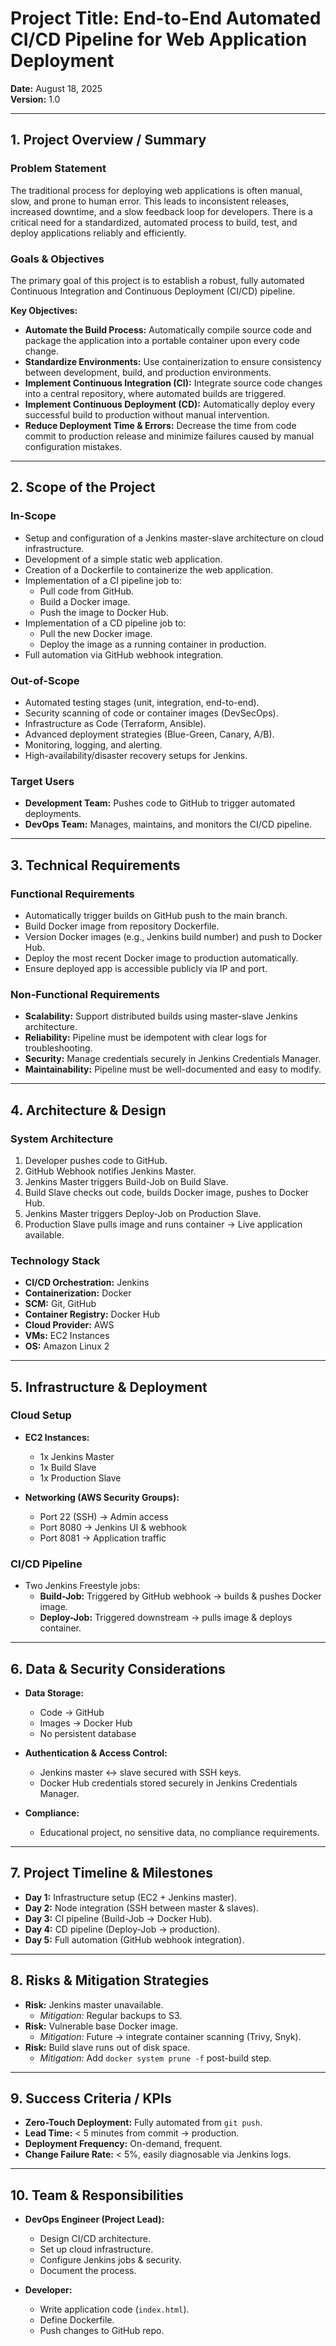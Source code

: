 # Project Title: End-to-End Automated CI/CD Pipeline for Web Application Deployment

**Date:** August 18, 2025  
**Version:** 1.0  

---

## 1. Project Overview / Summary

### Problem Statement
The traditional process for deploying web applications is often manual, slow, and prone to human error. This leads to inconsistent releases, increased downtime, and a slow feedback loop for developers. There is a critical need for a standardized, automated process to build, test, and deploy applications reliably and efficiently.

### Goals & Objectives
The primary goal of this project is to establish a robust, fully automated Continuous Integration and Continuous Deployment (CI/CD) pipeline.

**Key Objectives:**
- **Automate the Build Process:** Automatically compile source code and package the application into a portable container upon every code change.  
- **Standardize Environments:** Use containerization to ensure consistency between development, build, and production environments.  
- **Implement Continuous Integration (CI):** Integrate source code changes into a central repository, where automated builds are triggered.  
- **Implement Continuous Deployment (CD):** Automatically deploy every successful build to production without manual intervention.  
- **Reduce Deployment Time & Errors:** Decrease the time from code commit to production release and minimize failures caused by manual configuration mistakes.  

---

## 2. Scope of the Project

### In-Scope
- Setup and configuration of a Jenkins master-slave architecture on cloud infrastructure.  
- Development of a simple static web application.  
- Creation of a Dockerfile to containerize the web application.  
- Implementation of a CI pipeline job to:  
  - Pull code from GitHub.  
  - Build a Docker image.  
  - Push the image to Docker Hub.  
- Implementation of a CD pipeline job to:  
  - Pull the new Docker image.  
  - Deploy the image as a running container in production.  
- Full automation via GitHub webhook integration.  

### Out-of-Scope
- Automated testing stages (unit, integration, end-to-end).  
- Security scanning of code or container images (DevSecOps).  
- Infrastructure as Code (Terraform, Ansible).  
- Advanced deployment strategies (Blue-Green, Canary, A/B).  
- Monitoring, logging, and alerting.  
- High-availability/disaster recovery setups for Jenkins.  

### Target Users
- **Development Team:** Pushes code to GitHub to trigger automated deployments.  
- **DevOps Team:** Manages, maintains, and monitors the CI/CD pipeline.  

---

## 3. Technical Requirements

### Functional Requirements
- Automatically trigger builds on GitHub push to the main branch.  
- Build Docker image from repository Dockerfile.  
- Version Docker images (e.g., Jenkins build number) and push to Docker Hub.  
- Deploy the most recent Docker image to production automatically.  
- Ensure deployed app is accessible publicly via IP and port.  

### Non-Functional Requirements
- **Scalability:** Support distributed builds using master-slave Jenkins architecture.  
- **Reliability:** Pipeline must be idempotent with clear logs for troubleshooting.  
- **Security:** Manage credentials securely in Jenkins Credentials Manager.  
- **Maintainability:** Pipeline must be well-documented and easy to modify.  

---

## 4. Architecture & Design

### System Architecture
1. Developer pushes code to GitHub.  
2. GitHub Webhook notifies Jenkins Master.  
3. Jenkins Master triggers Build-Job on Build Slave.  
4. Build Slave checks out code, builds Docker image, pushes to Docker Hub.  
5. Jenkins Master triggers Deploy-Job on Production Slave.  
6. Production Slave pulls image and runs container → Live application available.  

### Technology Stack
- **CI/CD Orchestration:** Jenkins  
- **Containerization:** Docker  
- **SCM:** Git, GitHub  
- **Container Registry:** Docker Hub  
- **Cloud Provider:** AWS  
- **VMs:** EC2 Instances  
- **OS:** Amazon Linux 2  

---

## 5. Infrastructure & Deployment

### Cloud Setup
- **EC2 Instances:**  
  - 1x Jenkins Master  
  - 1x Build Slave  
  - 1x Production Slave  

- **Networking (AWS Security Groups):**  
  - Port 22 (SSH) → Admin access  
  - Port 8080 → Jenkins UI & webhook  
  - Port 8081 → Application traffic  

### CI/CD Pipeline
- Two Jenkins Freestyle jobs:  
  - **Build-Job:** Triggered by GitHub webhook → builds & pushes Docker image.  
  - **Deploy-Job:** Triggered downstream → pulls image & deploys container.  

---

## 6. Data & Security Considerations

- **Data Storage:**  
  - Code → GitHub  
  - Images → Docker Hub  
  - No persistent database  

- **Authentication & Access Control:**  
  - Jenkins master ↔ slave secured with SSH keys.  
  - Docker Hub credentials stored securely in Jenkins Credentials Manager.  

- **Compliance:**  
  - Educational project, no sensitive data, no compliance requirements.  

---

## 7. Project Timeline & Milestones

- **Day 1:** Infrastructure setup (EC2 + Jenkins master).  
- **Day 2:** Node integration (SSH between master & slaves).  
- **Day 3:** CI pipeline (Build-Job → Docker Hub).  
- **Day 4:** CD pipeline (Deploy-Job → production).  
- **Day 5:** Full automation (GitHub webhook integration).  

---

## 8. Risks & Mitigation Strategies

- **Risk:** Jenkins master unavailable.  
  - *Mitigation:* Regular backups to S3.  
- **Risk:** Vulnerable base Docker image.  
  - *Mitigation:* Future → integrate container scanning (Trivy, Snyk).  
- **Risk:** Build slave runs out of disk space.  
  - *Mitigation:* Add `docker system prune -f` post-build step.  

---

## 9. Success Criteria / KPIs
- **Zero-Touch Deployment:** Fully automated from `git push`.  
- **Lead Time:** < 5 minutes from commit → production.  
- **Deployment Frequency:** On-demand, frequent.  
- **Change Failure Rate:** < 5%, easily diagnosable via Jenkins logs.  

---

## 10. Team & Responsibilities

- **DevOps Engineer (Project Lead):**  
  - Design CI/CD architecture.  
  - Set up cloud infrastructure.  
  - Configure Jenkins jobs & security.  
  - Document the process.  

- **Developer:**  
  - Write application code (`index.html`).  
  - Define Dockerfile.  
  - Push changes to GitHub repo.  
